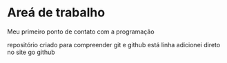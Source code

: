 # Areá de trabalho
Meu primeiro ponto de contato com a programação

repositório criado para compreender git e github
está linha adicionei direto no site go github
